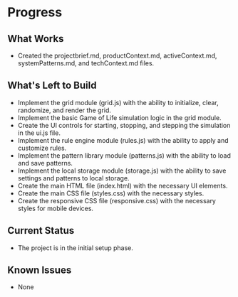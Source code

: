 # Progress

## What Works
- Created the projectbrief.md, productContext.md, activeContext.md, systemPatterns.md, and techContext.md files.

## What's Left to Build
- Implement the grid module (grid.js) with the ability to initialize, clear, randomize, and render the grid.
- Implement the basic Game of Life simulation logic in the grid module.
- Create the UI controls for starting, stopping, and stepping the simulation in the ui.js file.
- Implement the rule engine module (rules.js) with the ability to apply and customize rules.
- Implement the pattern library module (patterns.js) with the ability to load and save patterns.
- Implement the local storage module (storage.js) with the ability to save settings and patterns to local storage.
- Create the main HTML file (index.html) with the necessary UI elements.
- Create the main CSS file (styles.css) with the necessary styles.
- Create the responsive CSS file (responsive.css) with the necessary styles for mobile devices.

## Current Status
- The project is in the initial setup phase.

## Known Issues
- None
